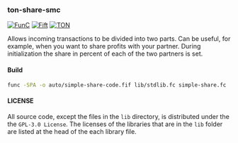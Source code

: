 ### ton-share-smc

[![FunC](https://img.shields.io/badge/made%20with-FunC-brightgreen)](https://ton.org/docs/#/func)
[![Fift](https://img.shields.io/badge/made%20with-Fift-brightgreen)](https://newton-blockchain.github.io/docs/fiftbase.pdf)
[![TON](https://img.shields.io/badge/based%20on-The%20Open%20Network-blue)](https://ton.org/)

Allows incoming transactions to be divided into two parts. Can be useful, for example, 
when you want to share profits with your partner. During initialization the share
in percent of each of the two partners is set.

#### Build

```bash
func -SPA -o auto/simple-share-code.fif lib/stdlib.fc simple-share.fc
```

#### LICENSE

All source code, except the files in the `lib` directory, is distributed under the the `GPL-3.0 License`. The licenses of the libraries that are in the `lib` folder are listed at the head of the each library file.